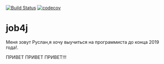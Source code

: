 [![Build Status](https://travis-ci.org/ruslantopolskiy/job4j.svg?branch=master)](https://travis-ci.org/ruslantopolskiy/job4j)
[![codecov](https://codecov.io/gh/ruslantopolskiy/job4j/branch/master/graph/badge.svg)](https://codecov.io/gh/ruslantopolskiy/job4j)
# job4j
Меня зовут Руслан,я хочу выучиться на программиста до конца 2019 года!.

ПРИВЕТ ПРИВЕТ ПРИВЕТ!!!
